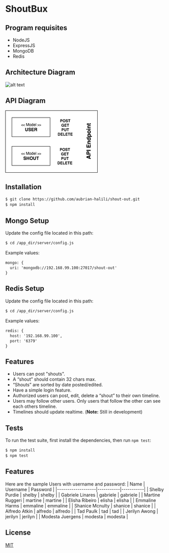 ShoutBux
=====================

## Program requisites

  * NodeJS
  * ExpressJS
  * MongoDB
  * Redis


## Architecture Diagram

![alt text](https://raw.githubusercontent.com/aubrian-halili/shout-out/development/public/images/Architecture.png "Architecture Diagram")

## API Diagram

![alt text](https://raw.githubusercontent.com/aubrian-halili/shout-out/development/public/images/API.png "API Diagram")

## Installation

```bash
$ git clone https://github.com/aubrian-halili/shout-out.git
$ npm install
```

## Mongo Setup
  Update the config file located in this path:

```bash
$ cd /app_dir/server/config.js
```
  Example values:
```
mongo: {
  uri: 'mongodb://192.168.99.100:27017/shout-out'
}
```

## Redis Setup
  Update the config file located in this path:

```bash
$ cd /app_dir/server/config.js
```
  Example values:
```
redis: {
  host: '192.168.99.100',
  port: '6379'
}
```

## Features

  * Users can post "shouts".
  * A “shout” should contain 32 chars max.
  * “Shouts” are sorted by date posted/edited.
  * Have a simple login feature.
  * Authorized users can post, edit, delete a “shout” to their own timeline.
  * Users may follow other users. Only users that follow the other can see each others timeline.
  * Timelines should update realtime. (**Note:** Still in development)

## Tests

  To run the test suite, first install the dependencies, then run `npm test`:

```bash
$ npm install
$ npm test
```

## Features
Here are the sample Users with username and password:
| Name              | Username  | Password  |
|-------------------|-----------|-----------|
| Shelby Purdie     | shelby    | shelby    |
| Gabriele Linares  | gabriele  | gabriele  |
| Martine Ruggeri   | martine   | martine   |
| Elisha Ribeiro    | elisha    | elisha    |
| Emmaline Harms    | emmaline  | emmaline  |
| Shanice Mcnulty   | shanice   | shanice   |
| Alfredo Atkin     | alfredo   | alfredo   |
| Tad Paulk         | tad       | tad       |
| Jerilyn Awong     | jerilyn   | jerilyn   |
| Modesta Juergens  | modesta   | modesta   |

## License

  [MIT](LICENSE)
